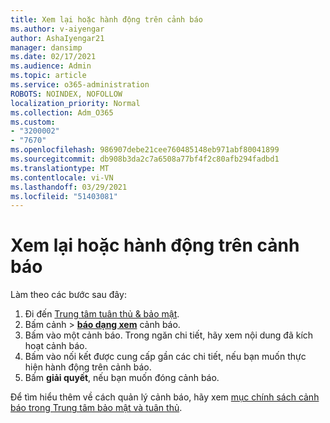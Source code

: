 ```yaml
---
title: Xem lại hoặc hành động trên cảnh báo
ms.author: v-aiyengar
author: AshaIyengar21
manager: dansimp
ms.date: 02/17/2021
ms.audience: Admin
ms.topic: article
ms.service: o365-administration
ROBOTS: NOINDEX, NOFOLLOW
localization_priority: Normal
ms.collection: Adm_O365
ms.custom:
- "3200002"
- "7670"
ms.openlocfilehash: 986907debe21cee760485148eb971abf80041899
ms.sourcegitcommit: db908b3da2c7a6508a77bf4f2c80afb294fadbd1
ms.translationtype: MT
ms.contentlocale: vi-VN
ms.lasthandoff: 03/29/2021
ms.locfileid: "51403081"
---
```

# <a name="review-or-act-on-an-alert"></a>Xem lại hoặc hành động trên cảnh báo

Làm theo các bước sau đây:

1. Đi đến [Trung tâm tuân thủ & bảo mật](https://go.microsoft.com/fwlink/p/?linkid=2077143).
1. Bấm cảnh  >  **[báo dạng xem](https://go.microsoft.com/fwlink/?linkid=2103301)** cảnh báo.
1. Bấm vào một cảnh báo. Trong ngăn chi tiết, hãy xem nội dung đã kích hoạt cảnh báo.
1. Bấm vào nối kết được cung cấp gần các chi tiết, nếu bạn muốn thực hiện hành động trên cảnh báo.
1. Bấm **giải quyết**, nếu bạn muốn đóng cảnh báo.

Để tìm hiểu thêm về cách quản lý cảnh báo, hãy xem [mục chính sách cảnh báo trong Trung tâm bảo mật và tuân thủ](https://go.microsoft.com/fwlink/?linkid=2103211).

